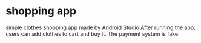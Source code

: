 # shopping app
 simple clothes shopping app made by Android Studio
 After running the app, users can add clothes to cart and buy it.
 The payment system is fake.
